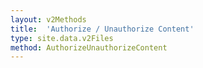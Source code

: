 ```yaml
---
layout: v2Methods
title:  'Authorize / Unauthorize Content'
type: site.data.v2Files
method: AuthorizeUnauthorizeContent
---
```

